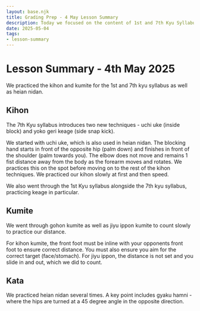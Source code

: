 ```yaml
---
layout: base.njk
title: Grading Prep - 4 May Lesson Summary
description: Today we focused on the content of 1st and 7th Kyu Syllabus including uchi uke (inside block).
date: 2025-05-04
tags:
- lesson-summary
---
```

# Lesson Summary - 4th May 2025

We practiced the kihon and kumite for the 1st and 7th kyu syllabus as well as heian nidan.

## Kihon 

The 7th Kyu syllabus introduces two new techniques - uchi uke (inside block) and yoko geri keage (side snap kick). 

We started with uchi uke, which is also used in heian nidan. The blocking hand starts in front of the opposite hip (palm down) and finishes in front of the shoulder (palm towards you). The elbow does not move and remains 1 fist distance away from the body as the forearm moves and rotates. We practices this on the spot before moving on to the rest of the kihon techniques. We practiced our kihon slowly at first and then speed. 

We also went through the 1st Kyu syllabus alongside the 7th kyu syllabus, practicing keage in particular. 

## Kumite

We went through gohon kumite as well as jiyu ippon kumite to count slowly to practice our distance.

For kihon kumite, the front foot must be inline with your opponents front foot to ensure correct distance. You must also ensure you aim for the correct target (face/stomach). For jiyu ippon, the distance is not set and you slide in and out, which we did to count.

## Kata

We practiced heian nidan several times. A key point includes gyaku hamni - where the hips are turned at a 45 degree angle in the opposite direction.

